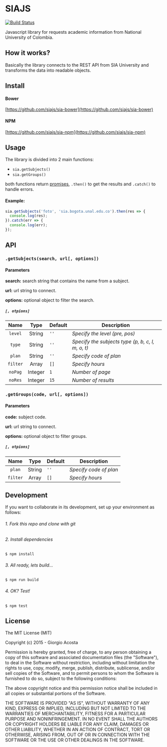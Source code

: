 # SIAJS
[![Build Status](https://travis-ci.org/siajs/sia.svg?branch=master)](https://travis-ci.org/siajs/sia)

Javascript library for requests academic information from National University of Colombia.

## How it works?

Basically the library connects to the REST API from SIA University and transforms the data into readable objects.

## Install

#### Bower

[https://github.com/siajs/sia-bower](https://github.com/siajs/sia-bower)

#### NPM

[https://github.com/siajs/sia-npm](https://github.com/siajs/sia-npm)

## Usage

The library is divided into 2 main functions:

- `sia.getSubjects()`
- `sia.getGroups()`

both functions return [promises](https://developer.mozilla.org/en-US/docs/Mozilla/JavaScript_code_modules/Promise.jsm/Promise), `.then()` to get the results and `.catch()` to handle errors.

#### Example:

``` javascript
sia.getSubjects('foto', 'sia.bogota.unal.edu.co').then(res => {
  console.log(res);
}).catch(err => {
  console.log(err);
});
```

## API

### `.getSubjects(search, url[, options])`

#### Parameters

__search:__ search string that contains the name from a subject.

__url:__ url string to connect.

__options:__ optional object to filter the search.

##### `[, otpions]`

|  Name  |  Type   | Default   | Description                     |
| :------: | :-----: | ------------- | ------------------------------- |
| `level`  | String  | `''`          | *Specify the level (pre, pos)*            |
|  `type`  | String  | `''`          | *Specify the subjects type (p, b, c, l, m, o, t)*        |
|  `plan`  | String  | `''`          | *Specify code of plan*             |
| `filter` |  Array  | `[]`          | *Specify hours* |
| `noPag`  | Integer | `1`           | *Number of page*            |
| `noRes`  | Integer | `15`          | *Number of results*         |

### `.getGroups(code, url[, options])`

#### Parameters

__code:__ subject code.

__url:__ url string to connect.

__options:__ optional object to filter groups.

##### `[, otpions]`

|  Name  |  Type  | Default   | Description                     |
| :------: | :----: | ------------- | ------------------------------- |
|  `plan`  | String | `''`          | *Specify code of plan*             |
| `filter` | Array  | `[]`          | *Specify hours* |

## Development

If you want to collaborate in its development, set up your environment as follows:

###### 1. Fork this repo and clone with git

###### 2. Install dependencies

``` shell
$ npm install
```

###### 3. All ready, lets build...

``` shell
$ npm run build
```

###### 4. OK? Test!

``` shell
$ npm test
```

## License

The MIT License (MIT)

Copyright (c) 2015 - Giorgio Acosta

Permission is hereby granted, free of charge, to any person obtaining a copy
of this software and associated documentation files (the "Software"), to deal
in the Software without restriction, including without limitation the rights
to use, copy, modify, merge, publish, distribute, sublicense, and/or sell
copies of the Software, and to permit persons to whom the Software is
furnished to do so, subject to the following conditions:

The above copyright notice and this permission notice shall be included in
all copies or substantial portions of the Software.

THE SOFTWARE IS PROVIDED "AS IS", WITHOUT WARRANTY OF ANY KIND, EXPRESS OR
IMPLIED, INCLUDING BUT NOT LIMITED TO THE WARRANTIES OF MERCHANTABILITY,
FITNESS FOR A PARTICULAR PURPOSE AND NONINFRINGEMENT. IN NO EVENT SHALL THE
AUTHORS OR COPYRIGHT HOLDERS BE LIABLE FOR ANY CLAIM, DAMAGES OR OTHER
LIABILITY, WHETHER IN AN ACTION OF CONTRACT, TORT OR OTHERWISE, ARISING FROM,
OUT OF OR IN CONNECTION WITH THE SOFTWARE OR THE USE OR OTHER DEALINGS IN THE
SOFTWARE.
